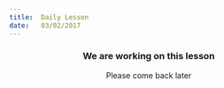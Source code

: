 ```yaml
---
title:  Daily Lesson
date:   03/02/2017
---
```


### <center>We are working on this lesson</center>
<center>Please come back later</center>